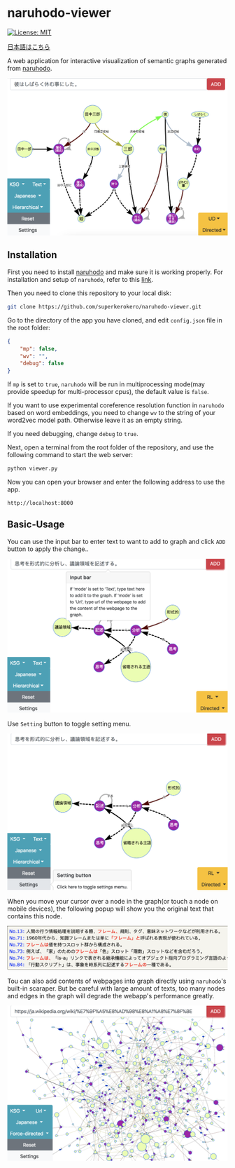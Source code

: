# naruhodo-viewer

[![License: MIT](https://img.shields.io/badge/License-MIT-yellow.svg)](https://opensource.org/licenses/MIT)

[日本語はこちら](README-ja.md)

A web application for interactive visualization of semantic graphs generated from [naruhodo](https://github.com/superkerokero/naruhodo).

![A snapshot of naruhodo-viewer webapp](img/snapshot1.png)

## Installation

First you need to install [naruhodo](https://github.com/superkerokero/naruhodo) and make sure it is working properly. For installation and setup of `naruhodo`, refer to this [link](https://github.com/superkerokero/naruhodo/blob/master/README.md#Installation).

Then you need to clone this repository to your local disk:

```bash
git clone https://github.com/superkerokero/naruhodo-viewer.git
```

Go to the directory of the app you have cloned, and edit `config.json` file in the root folder:

```json
{
    "mp": false,
    "wv": "",
    "debug": false
}
```

If `mp` is set to `true`, `naruhodo` will be run in multiprocessing mode(may provide speedup for multi-processor cpus), the default value is `false`. 

If you want to use experimental coreference resolution function in `naruhodo` based on word embeddings, you need to change `wv` to the string of your word2vec model path. Otherwise leave it as an empty string.

If you need debugging, change `debug` to `true`.

Next, open a terminal from the root folder of the repository, and use the following command to start the web server:

```bash
python viewer.py
```

Now you can open your browser and enter the following address to use the app.

```
http://localhost:8000
```

## Basic-Usage

You can use the input bar to enter text to want to add to graph and click `ADD` button to apply the change..

![Input bar](img/snapshot2.png)

Use `Setting` button to toggle setting menu.

![Setting button](img/snapshot3.png)

When you move your cursor over a node in the graph(or touch a node on mobile devices), the following popup will show you the original text that contains this node.

![Node popup](img/snapshot4.png)

Tou can also add contents of webpages into graph directly using `naruhodo`'s built-in scaraper. But be careful with large amount of texts, too many nodes and edges in the graph will degrade the webapp's performance greatly.

![Webpage added to graph](img/snapshot5.png)